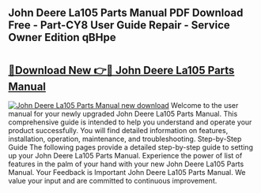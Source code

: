 ## John Deere La105 Parts Manual PDF Download Free - Part-CY8 User Guide Repair - Service Owner Edition qBHpe

# <h2><a href="http://bc91658.oget.top/?id=John+Deere+La105+Parts+Manual">🔗Download New 👉🔴 John Deere La105 Parts Manual</a></h2>

[![John Deere La105 Parts Manual new download](https://i.imgur.com/5g1atiW.png)](http://bc91658.oget.top/?id=John+Deere+La105+Parts+Manual)
Welcome to the user manual for your newly upgraded John Deere La105 Parts Manual. This comprehensive guide is intended to help you understand and operate your product successfully. You will find detailed information on features, installation, operation, maintenance, and troubleshooting. Step-by-Step Guide The following pages provide a detailed step-by-step guide to setting up your John Deere La105 Parts Manual. Experience the power of list of features in the palm of your hand with your new John Deere La105 Parts Manual. Your Feedback is Important John Deere La105 Parts Manual. We value your input and are committed to continuous improvement.
